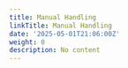 ```yaml
---
title: Manual Handling
linkTitle: Manual Handling
date: '2025-05-01T21:06:00Z'
weight: 0
description: No content
---
```



